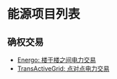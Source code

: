 # 能源项目列表

## 确权交易

- [Energo: 楼于楼之间电力交易](行业-能源/能源交易-Energo.md)
- [TransActiveGrid: 点对点电力交易](行业-能源/能源交易-TransActiveGrid.md)
